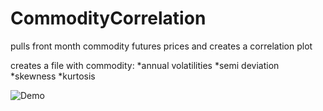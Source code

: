 # CommodityCorrelation
pulls front month commodity futures prices and creates a correlation plot

creates a file with commodity:
  *annual volatilities
  *semi deviation
  *skewness
  *kurtosis

![Demo](https://cloud.githubusercontent.com/assets/11936956/12631584/b027fb68-c517-11e5-8a5a-42f7a1cd33c4.png)
